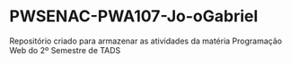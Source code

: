 # PWSENAC-PWA107-Jo-oGabriel
Repositório criado para armazenar as atividades da matéria Programação Web do 2º Semestre de TADS
